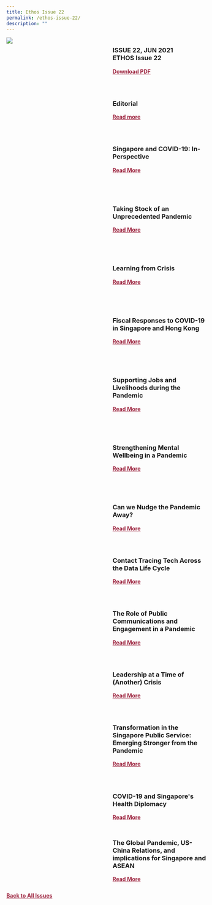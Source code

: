```yaml
---
title: Ethos Issue 22
permalink: /ethos-issue-22/
description: ""
---
```

<style>

.back a
{
	color: #9f2943;
	font-weight: bold;
	}
	


.text
{
	width: 50%;
}	
	
.img1 img
{
margin-top:25px;	
}	
	
.img img
{
margin-top:15px;	
}		
	
.button1 a
{
	color: #9f2943;
	font-weight:bold;
}
	

.grid-container {
	display: grid;
	grid-template-columns: 50% 50%;
	grid-column-gap: 5%;
	margin-bottom: 5%;
	}	
	
@media only screen and (max-width: 600px) {
	.grid-container {
		display: block;
	}
}	
</style>
<div class="grid-container">
        <div><img src="/images/Ethos_Thumbnails_Cover/"></div>
        <div><h3><span class="cat">ISSUE 22, JUN 2021</span>
            <br>ETHOS Issue 22</h3>	
            <p></p>
            
            
   <div class="button1"><a target="_blank" href="">Download PDF</a></div>
	</div>
   </div>
    
 <br>
 
<div class="grid-container">
	<div><img src=""></div>
	<div>
		<h3>Editorial</h3>
		<b><i></i></b>
		<p></p>
	
<div class="button1"><a target="_blank" href="">Read more</a></div>
</div>
</div> 

 <br>	
<div class="grid-container">
        <div><img src="">
	</div>
        <div><h3>Singapore and COVID-19: In-Perspective</h3>
            <b><i></i></b>
            <figcaption>
            </figcaption>
                
  <p></p>	
            
<div class="button1"><a target="_blank" href="">Read More</a></div> <br></div>
    </div>

 <br>	


<div class="grid-container">
        <div><img src=""></div>
  <div>
	<h3>Taking Stock of an Unprecedented Pandemic</h3>
            <b><i></i></b>
            
<p>
</p>	
            
<div class="button1"><a target="_blank" href="">Read More</a></div><br></div>
    </div>
<br>
<div class="grid-container">
      <div><img src=""></div>
        <div><h3>Learning from Crisis</h3>
            <b><i></i></b>
<p></p>	
            
<div class="button1"><a target="_blank" href="">Read More</a></div><br></div>
    </div>
    
<br>    
<div class="grid-container">
        <div><img src=""></div>

<div><h3>Fiscal Responses to COVID-19 in Singapore and Hong Kong</h3>
            <b><i></i></b>
            
<p></p>	
            
<div class="button1"><a href="">Read More</a></div><br></div>
    </div>
    
<br>    
<div class="grid-container">
        <div><img src=""></div>
<div><h3>Supporting Jobs and Livelihoods during the Pandemic</h3>
            <b><i>
</i></b>
            
<p></p>	
            
<div class="button1"><a target="_blank" href="">Read More</a></div><br></div>
    </div>
<br>
<div class="grid-container">
        <div><img src=""></div>
<div><h3>Strengthening Mental Wellbeing in a Pandemic</h3>
            <b><i></i></b>
            
<p></p>	
            
<div class="button1"><a target="_blank" href="">Read More</a></div><br></div>
</div>
 <br>	
<div class="grid-container">
	<div><img src=""></div>
	<div>
		<div>
		<h3>Can we Nudge the Pandemic Away?</h3>
		<b><i></i></b>
		<p></p>
			<div class="button1"><a target="_blank" href="">Read More</a></div>
	</div>
</div>
</div>
 <br>	
<div class="grid-container">
    <div><img src=""></div>
<div>
		<h3>Contact Tracing Tech Across the Data Life Cycle</h3>
		<b><i></i></b>
		<p></p>

<div class="button1"><a target="_blank" href="">Read More</a></div>
			</div>
</div>
 <br>	
<div class="grid-container">
  <div><img src=""></div>
  <div class="content">
    <h3>The Role of Public Communications and Engagement in a Pandemic</h3>
    <b><i></i></b>
    <p></p>
    <div class="button1"><a target="_blank" href="">Read More</a></div>
  </div>
</div>
 <br>	
<div class="grid-container">
  <div><img src=""></div>
  <div class="content">
    <h3>Leadership at a Time of (Another) Crisis</h3>
    <b><i></i></b>
    <p></p>
    <div class="button1"><a target="_blank" href="">Read More</a></div>
  </div>
</div>

 <br>	
<div class="grid-container">
  <div>
    <img src="">
  </div>
  <div class="content">
    <h3>Transformation in the Singapore Public Service: Emerging Stronger from the Pandemic</h3>
    <b><i></i></b>
    <p></p>
    <div class="button1"><a target="_blank" href="">Read More</a></div>
  </div>
</div>

 <br>	
<div class="grid-container">
  <div>
    <img src="">
  </div>
  <div class="content">
    <h3>COVID-19 and Singapore's Health Diplomacy</h3>
    <b><i></i></b>
    <p></p>
    <div class="button1"><a target="_blank" href="">Read More</a></div>
  </div>
</div>

<div class="grid-container">
  <div>
    <img src="">
  </div>
  <div class="content">
    <h3>The Global Pandemic, US-China Relations, and implications for Singapore and ASEAN</h3>
    <b><i></i></b>
    <p></p>
    <div class="button1"><a target="_blank" href="">Read More</a></div>
  </div>
</div>

<div class="back">
<a href="/all-issues/">Back to All Issues</a>
</div>